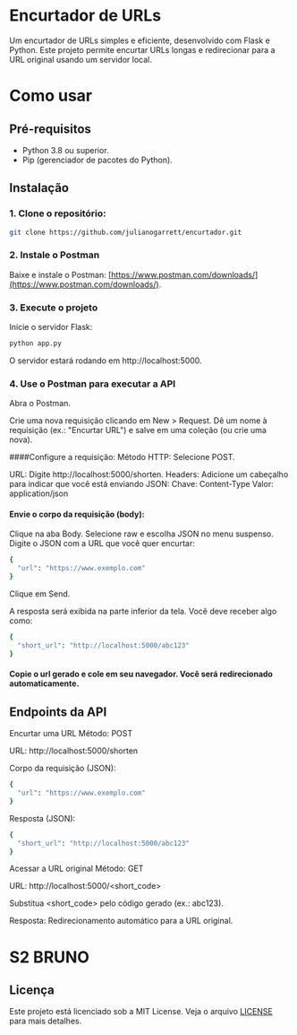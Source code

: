 # Encurtador de URLs

Um encurtador de URLs simples e eficiente, desenvolvido com Flask e Python. 
Este projeto permite encurtar URLs longas e redirecionar para a URL original usando um servidor local.

# Como usar

## Pré-requisitos

- Python 3.8 ou superior.
- Pip (gerenciador de pacotes do Python).

## Instalação

### 1. Clone o repositório:

   ```bash
   git clone https://github.com/julianogarrett/encurtador.git
   ```
### 2. Instale o Postman
Baixe e instale o Postman: [https://www.postman.com/downloads/](https://www.postman.com/downloads/).

### 3. Execute o projeto
Inicie o servidor Flask:
```bash
python app.py
```
O servidor estará rodando em http://localhost:5000.

### 4. Use o Postman para executar a API
Abra o Postman.

Crie uma nova requisição clicando em New > Request.
Dê um nome à requisição (ex.: "Encurtar URL") e salve em uma coleção (ou crie uma nova).

####Configure a requisição:
Método HTTP: Selecione POST.

URL: Digite http://localhost:5000/shorten.
Headers: Adicione um cabeçalho para indicar que você está enviando JSON:
Chave: Content-Type
Valor: application/json

#### Envie o corpo da requisição (body):
Clique na aba Body.
Selecione raw e escolha JSON no menu suspenso.
Digite o JSON com a URL que você quer encurtar:

```bash
{
  "url": "https://www.exemplo.com"
}
```
Clique em Send.

A resposta será exibida na parte inferior da tela. Você deve receber algo como:
```bash
{
  "short_url": "http://localhost:5000/abc123"
}
```
#### Copie o url gerado e cole em seu navegador. Você será redirecionado automaticamente.

## Endpoints da API

Encurtar uma URL
Método: POST

URL: http://localhost:5000/shorten

Corpo da requisição (JSON):
```bash
{
  "url": "https://www.exemplo.com"
}
```

Resposta (JSON):
```bash
{
  "short_url": "http://localhost:5000/abc123"
}
```
Acessar a URL original
Método: GET

URL: http://localhost:5000/<short_code>

Substitua <short_code> pelo código gerado (ex.: abc123).

Resposta: Redirecionamento automático para a URL original.

# S2 BRUNO

## Licença

Este projeto está licenciado sob a MIT License. Veja o arquivo [LICENSE](LICENSE) para mais detalhes.
